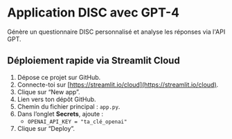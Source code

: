 # Application DISC avec GPT-4

Génère un questionnaire DISC personnalisé et analyse les réponses via l'API GPT.

## Déploiement rapide via Streamlit Cloud

1. Dépose ce projet sur GitHub.
2. Connecte-toi sur [https://streamlit.io/cloud](https://streamlit.io/cloud).
3. Clique sur “New app”.
4. Lien vers ton dépôt GitHub.
5. Chemin du fichier principal : `app.py`.
6. Dans l’onglet **Secrets**, ajoute :
   - `OPENAI_API_KEY = "ta_clé_openai"`
7. Clique sur “Deploy”.
